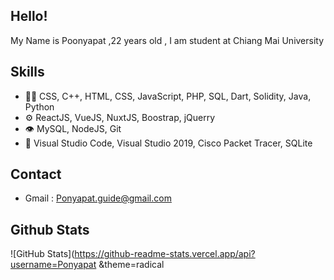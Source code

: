 </h1>

## Hello!

My Name is Poonyapat ,22 years old ,  I am student at Chiang Mai University


## Skills
- 👨‍💻 CSS, C++, HTML, CSS, JavaScript, PHP, SQL, Dart, Solidity, Java, Python
- ⚙️ ReactJS, VueJS, NuxtJS, Boostrap, jQuerry
- 👁️ MySQL, NodeJS, Git
- 💽 Visual Studio Code, Visual Studio 2019, Cisco Packet Tracer, SQLite

## Contact
- Gmail : Ponyapat.guide@gmail.com

## Github Stats
![GitHub Stats](https://github-readme-stats.vercel.app/api?username=Ponyapat &theme=radical
